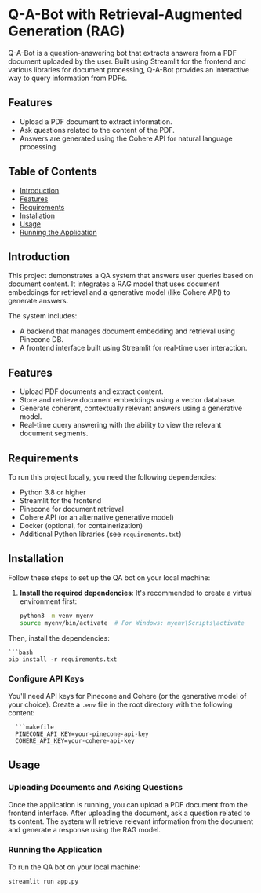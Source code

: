 # Q-A-Bot with Retrieval-Augmented Generation (RAG)

Q-A-Bot is a question-answering bot that extracts answers from a PDF document uploaded by the user. Built using Streamlit for the frontend and various libraries for document processing, Q-A-Bot provides an interactive way to query information from PDFs.

## Features

- Upload a PDF document to extract information.
- Ask questions related to the content of the PDF.
- Answers are generated using the Cohere API for natural language processing
## Table of Contents

- [Introduction](#introduction)
- [Features](#features)
- [Requirements](#requirements)
- [Installation](#installation)
- [Usage](#usage)
- [Running the Application](#running-the-application)

## Introduction

This project demonstrates a QA system that answers user queries based on document content. It integrates a RAG model that uses document embeddings for retrieval and a generative model (like Cohere API) to generate answers.

The system includes:

- A backend that manages document embedding and retrieval using Pinecone DB.
- A frontend interface built using Streamlit for real-time user interaction.

## Features

- Upload PDF documents and extract content.
- Store and retrieve document embeddings using a vector database.
- Generate coherent, contextually relevant answers using a generative model.
- Real-time query answering with the ability to view the relevant document segments.

## Requirements

To run this project locally, you need the following dependencies:

- Python 3.8 or higher
- Streamlit for the frontend
- Pinecone for document retrieval
- Cohere API (or an alternative generative model)
- Docker (optional, for containerization)
- Additional Python libraries (see `requirements.txt`)

## Installation

Follow these steps to set up the QA bot on your local machine:

1. **Install the required dependencies**: It's recommended to create a virtual environment first:

   ```bash
   python3 -m venv myenv
   source myenv/bin/activate  # For Windows: myenv\Scripts\activate
   
Then, install the dependencies:

    ```bash
    pip install -r requirements.txt

### Configure API Keys

You'll need API keys for Pinecone and Cohere (or the generative model of your choice). Create a `.env` file in the root directory with the following content:

      ```makefile
      PINECONE_API_KEY=your-pinecone-api-key
      COHERE_API_KEY=your-cohere-api-key

## Usage

### Uploading Documents and Asking Questions

Once the application is running, you can upload a PDF document from the frontend interface. After uploading the document, ask a question related to its content. The system will retrieve relevant information from the document and generate a response using the RAG model.

### Running the Application

To run the QA bot on your local machine:

```bash
streamlit run app.py

